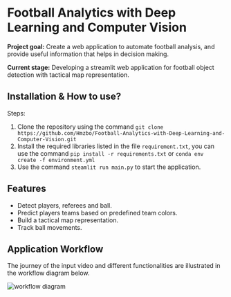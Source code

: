 
# Football Analytics with Deep Learning and Computer Vision

**Project goal:** Create a web application to automate football analysis, and provide useful information that helps in decision making.


**Current stage:** Developing a streamlit web application for football object detection with tactical map representation.



## Installation & How to use?

Steps:
1. Clone the repository using the command `git clone https://github.com/Hmzbo/Football-Analytics-with-Deep-Learning-and-Computer-Vision.git `
2. Install the required libraries listed in the file `requirement.txt`, you can use the command `pip install -r requirements.txt` or `conda env create -f environment.yml`
3. Use the command `steamlit run main.py` to start the application.
    
## Features

- Detect players, referees and ball.
- Predict players teams based on predefined team colors.
- Build a tactical map representation.
- Track ball movements.


## Application Workflow

The journey of the input video and different functionalities are illustrated in the workflow diagram below.

![workflow diagram](https://github.com/Hmzbo/Football-Analytics-with-Deep-Learning-and-Computer-Vision/assets/62519374/8a934460-5f7f-4170-a2b2-d89c77fce2fe)

